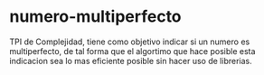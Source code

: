# numero-multiperfecto
TPI de Complejidad, tiene como objetivo indicar si un numero es multiperfecto, de tal forma que el algortimo que hace posible esta indicacion sea lo mas eficiente posible sin hacer uso de librerias.

